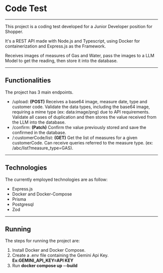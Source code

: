 # Code Test

---

This project is a coding test developed for a Junior Developer position for Shopper.

It's a REST API made with Node.js and Typescript, using Docker for containerization and Express.js as the Framework.

Receives images of measures of Gas and Water, pass the images to a LLM Model to get the reading, then store it into the database.

---

## Functionalities

The project has 3 main endpoints.

- /upload: **(POST)** Receives a base64 image, measure date, type and customer code. Validate the data types, including the base64 image, requiring a mime type (ex: data:image/png) due to API requirements. Validate all cases of duplication and then stores the value received from the LLM into the database.
- /confirm: **(Patch)** Confirm the value previously stored and save the confirmed in the database.
- /:customerCode/list: **(GET)** Get the list of measures for a given customerCode. Can receive queries referred to the measure type. (ex: /abc/list?measure_type=GAS).
  
---

## Technologies

The currently employed technologies are as follow:
- Express.js
- Docker and Docker-Compose
- Prisma
- Postgresql
- Zod
  
---

## Running

The steps for running the project are:

1. Install Docker and Docker Compose.
2. Create a .env file containing the Gemini Api Key. **Ex:GEMINI_API_KEY=API KEY**
3. Run **docker compose up --build**